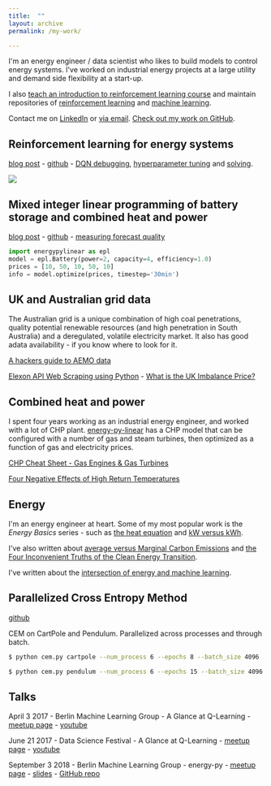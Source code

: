 ```yaml
---
title:  ""
layout: archive
permalink: /my-work/

---
```


I'm an energy engineer / data scientist who likes to build models to control energy systems.  I've worked on industrial energy projects at a large utility and demand side flexibility at a start-up.

I also [teach an introduction to reinforcement learning course](https://github.com/ADGEfficiency/rl-course) and maintain repositories of [reinforcement learning](https://github.com/ADGEfficiency/rl-resources) and [machine learning](https://github.com/ADGEfficiency/ml-resources).

Contact me on [LinkedIn](https://www.linkedin.com/in/adgefficiency/) or [via email](adam.green@adgefficiency.com). [Check out my work on GitHub](https://github.com/ADGEfficiency).

## Reinforcement learning for energy systems 

[blog post](https://www.adgefficiency.com/energy_py-reinforcement-learning-for-energy-systems/) - [github](https://github.com/ADGEfficiency/energy-py) - [DQN debugging](https://www.adgefficiency.com/dqn-debugging/), [hyperparameter tuning](https://www.adgefficiency.com/dqn-tuning/) and [solving](https://www.adgefficiency.com/dqn-solving/).

![]({{"/assets/dqn_solving/fig1.png"}})

## Mixed integer linear programming of battery storage and combined heat and power 

[blog post](https://adgefficiency.com/intro-energy-py-linear/) - [github](https://github.com/ADGEfficiency/energy-py-linear) - [measuring forecast quality](https://adgefficiency.com/energy-py-linear-forecast-quality/)

```python
import energypylinear as epl
model = epl.Battery(power=2, capacity=4, efficiency=1.0)
prices = [10, 50, 10, 50, 10]
info = model.optimize(prices, timestep='30min')
```

## UK and Australian grid data

The Australian grid is a unique combination of high coal penetrations, quality potential renewable resources (and high penetration in South Australia) and a deregulated, volatile electricity market.  It also has good adata availability - if you know where to look for it.

[A hackers guide to AEMO data](https://www.adgefficiency.com/hackers-aemo/)

[Elexon API Web Scraping using Python](https://www.adgefficiency.com/elexon-api-web-scraping-using-python/) - [What is the UK Imbalance Price?](http://localhost:4000/what-is-the-uk-imbalance-price/)

## Combined heat and power

I spent four years working as an industrial energy engineer, and worked with a lot of CHP plant.  [energy-py-linear](https://github.com/ADGEfficiency/energy-py-linear) has a CHP model that can be configured with a number of gas and steam turbines, then optimized as a function of gas and electricity prices.

[CHP Cheat Sheet - Gas Engines & Gas Turbines](https://www.adgefficiency.com/cheat-sheet-gas-engine-gas-turbine-chp-energy-basics/)

[Four Negative Effects of High Return Temperatures](https://www.adgefficiency.com/energy-basics-four-negative-effects-of-high-return-temperatures/)

## Energy

I'm an energy engineer at heart.  Some of my most popular work is the *Energy Basics* series - such as [the heat equation](http://localhost:4000/energy-basics-q-m-cp-dt/) and [kW versus kWh](http://localhost:4000/energy-basics-kw-vs-kwh/).

I've also written about [average versus Marginal Carbon Emissions](https://www.adgefficiency.com/energy-basics-average-vs-marginal-carbon-emissions/) and [the Four Inconvenient Truths of the Clean Energy Transition](https://www.adgefficiency.com/four-inconvenient-truths-clean-energy-transition/).

I've written about the [intersection of energy and machine learning](http://localhost:4000/machine-learning-in-energy-part-one/).

## Parallelized Cross Entropy Method

[github](https://github.com/ADGEfficiency/cem)

CEM on CartPole and Pendulum.  Parallelized across processes and through batch.

```bash
$ python cem.py cartpole --num_process 6 --epochs 8 --batch_size 4096

$ python cem.py pendulum --num_process 6 --epochs 15 --batch_size 4096
```

## Talks

April 3 2017 - Berlin Machine Learning Group - A Glance at Q-Learning - [meetup page](https://www.meetup.com/berlin-machine-learning/events/234989414/) - [youtube](https://www.youtube.com/watch?v=25NPjJ6hBmI)

June 21 2017 - Data Science Festival - A Glance at Q-Learning - [meetup page](https://www.datasciencefestival.com/adam-green-glance-q-learning/) - [youtube](https://www.youtube.com/watch?v=25NPjJ6hBmI)

September 3 2018 - Berlin Machine Learning Group - energy-py - [meetup page](https://www.meetup.com/berlin-machine-learning/events/246637693/) - [slides](https://gitpitch.com/ADGEfficiency/energy-py-talk) - [GitHub repo](https://github.com/ADGEfficiency/energy-py-talk)
